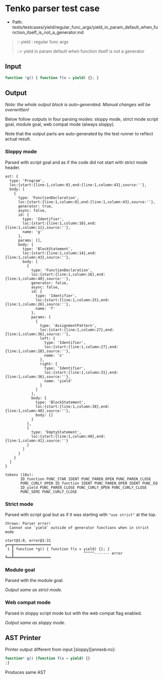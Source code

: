 # Tenko parser test case

- Path: tests/testcases/yield/regular_func_args/yield_in_param_default_when_function_itself_is_not_a_generator.md

> :: yield : regular func args
>
> ::> yield in param default when function itself is not a generator

## Input

`````js
function *g() { function f(x = yield) {}; }
`````

## Output

_Note: the whole output block is auto-generated. Manual changes will be overwritten!_

Below follow outputs in four parsing modes: sloppy mode, strict mode script goal, module goal, web compat mode (always sloppy).

Note that the output parts are auto-generated by the test runner to reflect actual result.

### Sloppy mode

Parsed with script goal and as if the code did not start with strict mode header.

`````
ast: {
  type: 'Program',
  loc:{start:{line:1,column:0},end:{line:1,column:43},source:''},
  body: [
    {
      type: 'FunctionDeclaration',
      loc:{start:{line:1,column:0},end:{line:1,column:43},source:''},
      generator: true,
      async: false,
      id: {
        type: 'Identifier',
        loc:{start:{line:1,column:10},end:{line:1,column:11},source:''},
        name: 'g'
      },
      params: [],
      body: {
        type: 'BlockStatement',
        loc:{start:{line:1,column:14},end:{line:1,column:43},source:''},
        body: [
          {
            type: 'FunctionDeclaration',
            loc:{start:{line:1,column:16},end:{line:1,column:40},source:''},
            generator: false,
            async: false,
            id: {
              type: 'Identifier',
              loc:{start:{line:1,column:25},end:{line:1,column:26},source:''},
              name: 'f'
            },
            params: [
              {
                type: 'AssignmentPattern',
                loc:{start:{line:1,column:27},end:{line:1,column:36},source:''},
                left: {
                  type: 'Identifier',
                  loc:{start:{line:1,column:27},end:{line:1,column:28},source:''},
                  name: 'x'
                },
                right: {
                  type: 'Identifier',
                  loc:{start:{line:1,column:31},end:{line:1,column:36},source:''},
                  name: 'yield'
                }
              }
            ],
            body: {
              type: 'BlockStatement',
              loc:{start:{line:1,column:38},end:{line:1,column:40},source:''},
              body: []
            }
          },
          {
            type: 'EmptyStatement',
            loc:{start:{line:1,column:40},end:{line:1,column:41},source:''}
          }
        ]
      }
    }
  ]
}

tokens (18x):
       ID_function PUNC_STAR IDENT PUNC_PAREN_OPEN PUNC_PAREN_CLOSE
       PUNC_CURLY_OPEN ID_function IDENT PUNC_PAREN_OPEN IDENT PUNC_EQ
       ID_yield PUNC_PAREN_CLOSE PUNC_CURLY_OPEN PUNC_CURLY_CLOSE
       PUNC_SEMI PUNC_CURLY_CLOSE
`````

### Strict mode

Parsed with script goal but as if it was starting with `"use strict"` at the top.

`````
throws: Parser error!
  Cannot use `yield` outside of generator functions when in strict mode

start@1:0, error@1:31
╔══╦═════════════════
 1 ║ function *g() { function f(x = yield) {}; }
   ║                                ^^^^^------- error
╚══╩═════════════════

`````


### Module goal

Parsed with the module goal.

_Output same as strict mode._

### Web compat mode

Parsed in sloppy script mode but with the web compat flag enabled.

_Output same as sloppy mode._

## AST Printer

Printer output different from input [sloppy][annexb:no]:

````js
function* g() {function f(x = yield) {}
;}
````

Produces same AST
